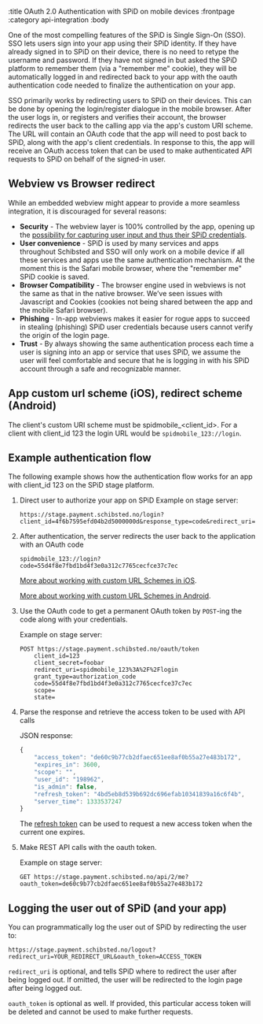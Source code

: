 :title OAuth 2.0 Authentication with SPiD on mobile devices
:frontpage
:category api-integration
:body

One of the most compelling features of the SPiD is Single Sign-On (SSO). SSO
lets users sign into your app using their SPiD identity. If they have already
signed in to SPiD on their device, there is no need to retype the username and
password. If they have not signed in but asked the SPiD platform to remember
them (via a "remember me" cookie), they will be automatically logged in and
redirected back to your app with the oauth authentication code needed to
finalize the authentication on your app.

SSO primarily works by redirecting users to SPiD on their devices. This can be
done by opening the login/register dialogue in the mobile browser. After
the user logs in, or registers and verifies their account, the browser redirects the
user back to the calling app via the app's custom URI scheme. The URL will
contain an OAuth code that the app will need to post back to SPiD, along with
the app's client credentials. In response to this, the app will receive an OAuth
access token that can be used to make authenticated API requests to SPiD on
behalf of the signed-in user.

## Webview vs Browser redirect

While an embedded webview might appear to provide a more seamless integration,
it is discouraged for several reasons:

- **Security** - The webview layer is 100% controlled by the app, opening up the
    [possibility for capturing user input and thus their SPiD credentials](http://welcome.totheinter.net/2011/01/12/stealing-passwords-is-easy-in-native-mobile-apps-despite-oauth/).
- **User convenience** - SPiD is used by many services and apps throughout
    Schibsted and SSO will only work on a mobile device if all these services
    and apps use the same authentication mechanism. At the moment this is the
    Safari mobile browser, where the "remember me" SPiD cookie is saved.
- **Browser Compatibility** - The browser engine used in webviews is not the
    same as that in the native browser. We’ve seen issues with Javascript and
    Cookies (cookies not being shared between the app and the mobile Safari
    browser).
- **Phishing** - In-app webviews makes it easier for rogue apps to succeed in
    stealing (phishing) SPiD user credentials because users cannot verify the
    origin of the login page.
- **Trust** - By always showing the same authentication process each time a user
    is signing into an app or service that uses SPiD, we assume the user will
    feel comfortable and secure that he is logging in with his SPiD account
    through a safe and recognizable manner.
    
## App custom url scheme (iOS), redirect scheme (Android)

The client's custom URI scheme must be spidmobile_<client_id>. For a client with client_id 123
the login URL would be `spidmobile_123://login`.

## Example authentication flow

The following example shows how the authentication flow works for an app with client_id 123
on the SPiD stage platform.

1. Direct user to authorize your app on SPiD
    Example on stage server:

    ```text
    https://stage.payment.schibsted.no/login?client_id=4f6b7595efd04b2d5000000d&response_type=code&redirect_uri=fvnereader%3A%2F%2Flogin
    ```

2. After authentication, the server redirects the user back to the application with an OAuth code

    ```text
    spidmobile_123://login?code=55d4f8e7fbd1bd4f3e0a312c7765cecfce37c7ec
    ```

    [More about working with custom URL Schemes in iOS](http://mobile.tutsplus.com/tutorials/iphone/ios-sdk-working-with-url-schemes/).
    
    [More about working with custom URL Schemes in Android](http://appurl.org/docs/android).

3. Use the OAuth code to get a permanent OAuth token by `POST`-ing the code
    along with your credentials.

    Example on stage server:

    ```text
    POST https://stage.payment.schibsted.no/oauth/token
        client_id=123
        client_secret=foobar
        redirect_uri=spidmobile_123%3A%2F%2Flogin
        grant_type=authorization_code
        code=55d4f8e7fbd1bd4f3e0a312c7765cecfce37c7ec
        scope=
        state=
    ```

4. Parse the response and retrieve the access token to be used with API calls

    JSON response:

    ```js
    {
        "access_token": "de60c9b77cb2dfaec651ee8af0b55a27e483b172",
        "expires_in": 3600,
        "scope": "",
        "user_id": "198962",
        "is_admin": false,
        "refresh_token": "4bd5eb8d539b692dc696efab10341839a16c6f4b",
        "server_time": 1333537247
    }
    ```

    The [refresh token](http://tools.ietf.org/html/draft-ietf-oauth-v2-10#section-4.1.4)
    can be used to request a new access token when the current one expires.

5. Make REST API calls with the oauth token.

    Example on stage server:

    ```text
    GET https://stage.payment.schibsted.no/api/2/me?oauth_token=de60c9b77cb2dfaec651ee8af0b55a27e483b172
    ```

## Logging the user out of SPiD (and your app)

You can programmatically log the user out of SPiD by redirecting the user to:

```text
https://stage.payment.schibsted.no/logout?redirect_uri=YOUR_REDIRECT_URL&oauth_token=ACCESS_TOKEN
```

`redirect_uri` is optional, and tells SPiD where to redirect the user after
being logged out. If omitted, the user will be redirected to the login page
after being logged out.

`oauth_token` is optional as well. If provided, this particular access token
will be deleted and cannot be used to make further requests.
